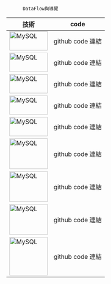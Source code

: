          
          DataFlow與導覽
          
          
|    技術   |   code    |     
| ------------- | ------------- |
| <img src="https://user-images.githubusercontent.com/97188330/156323864-9c58796a-0cd4-4417-9824-6fc6f05216b6.png" width="100" height="50" alt="MySQL"/><br/> |  github code 連結 |
| <img src="https://user-images.githubusercontent.com/97188330/156326144-e24d190b-cab3-4dbf-8c90-4a8b721f4cd2.png" width="100" height="50" alt="MySQL"/><br/>  | github code 連結  |
| <img src="https://user-images.githubusercontent.com/97188330/156326258-ddf8263c-42aa-48af-965a-1ad5c2892589.png" width="100" height="50" alt="MySQL"/><br/>  | github code 連結  |
| <img src="https://user-images.githubusercontent.com/97188330/156326588-831d464c-0e47-44c7-9e60-8670cd0bc6a5.png" width="100" height="50" alt="MySQL"/><br/>  | github code 連結  |
| <img src="https://user-images.githubusercontent.com/97188330/156326726-552516bb-2b48-48ad-ae71-70413be2e631.png" width="100" height="50" alt="MySQL"/><br/>  | github code 連結  |
| <img src="https://user-images.githubusercontent.com/97188330/156326963-59a1beaf-c15a-4fc1-bd4c-ecf7e51d126d.png" width="100" height="80" alt="MySQL"/><br/>  | github code 連結  |
| <img src="https://user-images.githubusercontent.com/97188330/156327491-75c4a321-7c37-40bc-a9c3-48e4b21b5a4d.png" width="100" height="80" alt="MySQL"/><br/>  | github code 連結  |
| <img src="https://user-images.githubusercontent.com/97188330/156327613-feb70466-5d37-4539-9a33-41e5c968d4de.png" width="100" height="80" alt="MySQL"/><br/>  | github code 連結  |
| <img src="https://user-images.githubusercontent.com/97188330/156328390-e90ea371-b28d-48b1-b10b-e918df5f6d1c.jpg" width="100" height="100" alt="MySQL"/><br/>  | github code 連結  |

